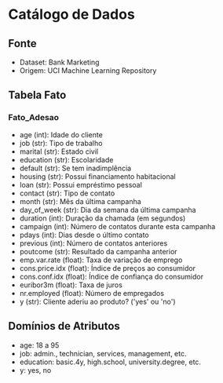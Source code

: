 # Catálogo de Dados

## Fonte

- Dataset: Bank Marketing
- Origem: UCI Machine Learning Repository

## Tabela Fato

### Fato_Adesao
- age (int): Idade do cliente
- job (str): Tipo de trabalho
- marital (str): Estado civil
- education (str): Escolaridade
- default (str): Se tem inadimplência
- housing (str): Possui financiamento habitacional
- loan (str): Possui empréstimo pessoal
- contact (str): Tipo de contato
- month (str): Mês da última campanha
- day_of_week (str): Dia da semana da última campanha
- duration (int): Duração da chamada (em segundos)
- campaign (int): Número de contatos durante esta campanha
- pdays (int): Dias desde o último contato
- previous (int): Número de contatos anteriores
- poutcome (str): Resultado da campanha anterior
- emp.var.rate (float): Taxa de variação de emprego
- cons.price.idx (float): Índice de preços ao consumidor
- cons.conf.idx (float): Índice de confiança do consumidor
- euribor3m (float): Taxa de juros
- nr.employed (float): Número de empregados
- y (str): Cliente aderiu ao produto? ('yes' ou 'no')

## Domínios de Atributos

- age: 18 a 95
- job: admin., technician, services, management, etc.
- education: basic.4y, high.school, university.degree, etc.
- y: yes, no